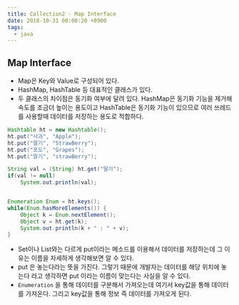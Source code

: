 ```yaml
---
title: Collection2 - Map Interface
date: 2018-10-31 00:00:20 +0900
tags:
  - java
---
```

## Map Interface
- Map은 Key와 Value로 구성되어 있다.
- HashMap, HashTable 등 대표적인 클래스가 있다.
- 두 클래스의 차이점은 동기화 여부에 달려 있다. HashMap은 동기화 기능을 제거해 속도를 조금더 높이는 용도이고 HashTable은 동기화 기능이 있으므로 여러 쓰레드를 사용할때 데이터를 저장하는 용도로 적합하다.

```java
Hashtable ht = new Hashtable();
ht.put("사과", "Apple");
ht.put("딸기", "StrawBerry");
ht.put("포도", "Grapes");
ht.put("딸기", "strawBerry");

String val = (String) ht.get("딸기");
if(val != null)
	System.out.println(val);


Enumeration Enum = ht.keys();
while(Enum.hasMoreElements()) {
	Object k = Enum.nextElement();
	Object v = ht.get(k);
	System.out.println(k + " : " + v);
}
```
- Set이나 List와는 다르게 put이라는 메소드를 이용해서 데이터를 저장하는데 그 이유는 이름을 자세하게 생각해보면 알 수 있다.
- put 은 놓는다라는 뜻을 가진다. 그렇기 때문에 개발자는 데이터를 해당 위치에 놓는다 라고 생각하면 put 이라는 이름이 맞는다는 사실을 알 수 있다.
- `Enumeration` 을 통해 데이터를 구분해서 가져오는데 여기서 key값을 통해 데이터를 가져온다. 그리고 key값을 통해 정보 즉 데이터를 가져오게 된다.
